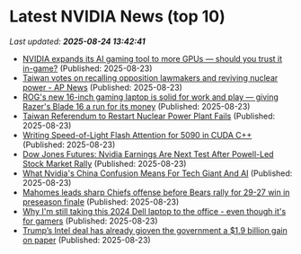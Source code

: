# Latest NVIDIA News (top 10)
_Last updated: **2025-08-24 13:42:41**_

- [NVIDIA expands its AI gaming tool to more GPUs — should you trust it in-game?](https://www.windowscentral.com/hardware/nvidia/nvidia-expands-its-ai-gaming-tool-to-more-gpus-should-you-trust-it-in-game) (Published: 2025-08-23)
- [Taiwan votes on recalling opposition lawmakers and reviving nuclear power - AP News](https://slashdot.org/firehose.pl?op=view&amp;id=178837870) (Published: 2025-08-23)
- [ROG's new 16-inch gaming laptop is solid for work and play — giving Razer's Blade 16 a run for its money](https://www.windowscentral.com/hardware/asus/asus-rog-zephyrus-g16-gu605c-review) (Published: 2025-08-23)
- [Taiwan Referendum to Restart Nuclear Power Plant Fails](https://financialpost.com/pmn/business-pmn/taiwan-referendum-to-restart-nuclear-power-plant-fails) (Published: 2025-08-23)
- [Writing Speed-of-Light Flash Attention for 5090 in CUDA C++](https://gau-nernst.github.io/fa-5090/) (Published: 2025-08-23)
- [Dow Jones Futures: Nvidia Earnings Are Next Test After Powell-Led Stock Market Rally](https://biztoc.com/x/cea48380408a24fc) (Published: 2025-08-23)
- [What Nvidia's China Confusion Means For Tech Giant And AI](https://biztoc.com/x/9f54dd8d72bbdf0f) (Published: 2025-08-23)
- [Mahomes leads sharp Chiefs offense before Bears rally for 29-27 win in preseason finale](https://biztoc.com/x/b58c37856dc32e8b) (Published: 2025-08-23)
- [Why I'm still taking this 2024 Dell laptop to the office - even though it's for gamers](https://www.zdnet.com/article/why-im-still-taking-this-2024-dell-laptop-to-the-office-even-though-its-for-gamers/) (Published: 2025-08-23)
- [Trump’s Intel deal has already gioven the government a $1.9 billion gain on paper](https://fortune.com/2025/08/23/trump-intel-1-9-billion-gain-discount-10-percent-stake/) (Published: 2025-08-23)
